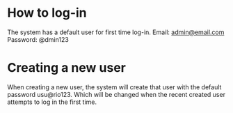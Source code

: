 # How to log-in

The system has a default user for first time log-in.
Email: admin@email.com
Password: @dmin123


# Creating a new user

When creating a new user, the system will create that user with the default password usu@rio123. Which will be changed when the recent created user attempts to log in the first time.
